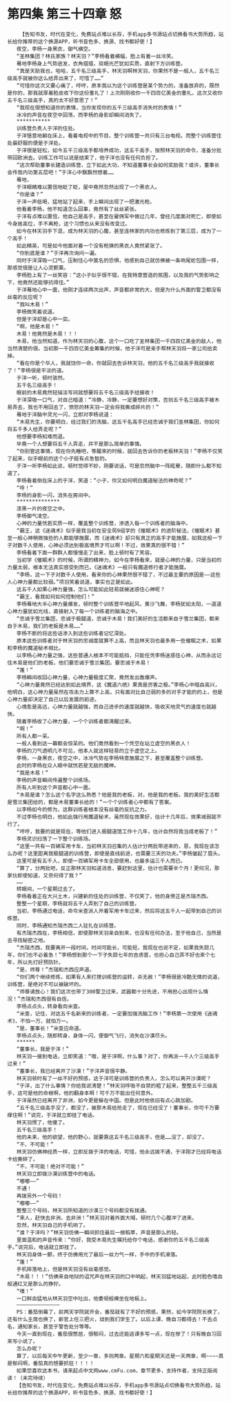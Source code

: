 # 第四集 第三十四章 怒
        【告知书友，时代在变化，免费站点难以长存，手机app多书源站点切换看书大势所趋，站长给你推荐的这个换源APP，听书音色多、换源、找书都好使！】
       夜空，李杨一身黑衣，御气横空。
       “圣林集团？林氏家族？林天羽？”李杨看着横幅，脸上有着一丝冷笑。
       蓦地李杨身上气势迸发，衣角猎猎，双眼光芒犹如实质，直射下方训练营。
       “真是天助我也，哈哈，五千名三级高手，林天羽啊林天羽，你果然不是一般人，五千名三级高手就被你这么给弄出来了，可惜了……”
       “可惜你这次又要心痛了，哼哼，原本我以为这个训练营是某个势力的，准备放弃的，既然是你的，那我就厚着脸皮收下你这份重礼了！上次刚刚收你一千四百亿美金的重礼，这次又收你五千名三级高手，真的太不好意思了！”
       “我现在很想知道你的表情，当你发现你的五千三级高手消失时的表情！”
       冰冷的声音在夜空中回荡，而李杨的身影却瞬间消失了。
       ***********
       训练营负责人于洋的住处。
       于洋惬意地躺在床上，看着电视中的节目，整个训练营一共只有三台电视。而整个训练营住处最舒服的便是于洋处。
       于洋很是轻松，如今五千三级高手都培养成功，这五千高手，按照林天羽的命令，准备分批带回欧洲去。训练工作可以说是结束了，他于洋也没有任何负担了。
       “这次帮助董事长建造训练营，立下如此大功，不知道董事长会如何奖励我？或许，董事长会传我内功第五层吧！”于洋心中飘飘然想着……
       蓦地，
       于洋眼睛难以置信地眨了眨，屋中竟然忽然出现了一个黑衣人。
       “你是谁？”
       于洋一声低喝，猛地站了起来，手上瞬间出现了一把激光枪。
       他看着李杨，他不知道怎么回事，竟然有了丝丝紧张。
       于洋有点难以置信，他自己是高手，甚至在雇佣军中做过几年，曾经几度面对死亡，即使如今身居高位，手不离枪，这个习惯也从来没有改变过。
       如今在林天羽手下混，成为林天羽的心腹，甚至连林家的内功也修炼到了第三层，成为了一个高手！
       如此精英，可是如今他面对着一个没有枪弹的黑衣人竟然紧张了。
       “你到底是谁？”于洋再次询问一遍。
       同时于洋深吸一口气，压制住心中莫名的恐惧，他感到自己就仿佛被一条响尾蛇包围一样，那感觉很是让人心灵颤栗。
       李杨脸上有了一丝笑容：“这小子似乎很不错，在我特意营造的氛围，以及我的气势影响之下，他竟然还能够抗得住。”
       于洋蓦地心中一震，他刚才连续两次出声，声音都非常的大，但是为什么外面的警卫都没有丝毫的反应呢？
       “我叫木易！”
       李杨微笑着说道。
       但是于洋却是心中一突。
       “啊，他是木易！”
       木易！他竟然是木易！！！
       木易，他当然知道，作为林天羽的心腹，这个一口吃了圣林集团一千四百亿美金的敌人，他当然清楚的很。当初那一千四百亿美金筹集的时候，他于洋可是亲手帮林天羽将一家公司给卖掉。
       “看在你是个华人，我就饶你一命，你就回去告诉林天羽，他的五千名三级高手我就接收了！”李杨很是平淡的道。
       于洋一听，顿时骇然。
       五千名三级高手！
       眼前的木易竟然轻描淡写间就想要将五千名三级高手给接收！
       于洋深吸一口气，对自己暗道：“冷静，冷静，一定要想好对策，否则五千名三级高手被木易弄去，我也不用回去了，愤怒的林天羽一定会将我撕成碎片的！”
       蓦地于洋脑中灵光一闪，立即对李杨说道：
       “木易先生，你要明白，经过我们的洗脑，这五千名高手已经忠诚于我们圣林集团，你如何将五千多人给弄走呢？”
       他想要李杨知难而退。
       毕竟一个人想要将五千人弄走，并不是那么简单的事情。
       “你别管这事情，现在你先睡吧，等醒来的时候，就回去告诉你的老板林天羽！”李杨不仅笑了起来，似乎眼前的这个小子挺有点急智的。
       于洋一听李杨如此说，顿时觉得不妙，刚要说话，可是忽然脑中一阵眩晕，随即什么都不知道了。
       李杨看着倒在床上的于洋，笑道：“小子，你又如何明白魔道秘法的神奇呢？”
       “呼！”
       李杨的身影一闪，消失在房间中。
       **************
       漆黑一片的夜空之中。
       李杨御气凌空。
       心神的力量恍若实质一样，覆盖整个训练营，渗透入每一个训练者的脑海中。
       “霸王，这《迷魂术》似乎是我当初在安全局9组学的《催眠术》的进阶秘法，《催眠术》甚至一般心神稍微强些的人都能够施展，而《迷魂术》却只有真正的高手才能施展，如我这般一下子对数千人使用，心神必须达到极高境界才可以啊！不过，效果真的很不错！”
       李杨看着下面一群群人都慢慢走了出来，脸上顿时有了笑容。
       当初学《催眠术》的时候，所谓的精神力，如今在李杨看来，就是心神的力量，只是当初的力量太弱，根本无法真实感受到而已。《迷魂术》一般只有魔道修行者才能施展。
       “李杨，这一下子对数千人使用，看来你的心神果然很不错了，不过最主要的原因是——这些人心神力量都比较弱。”项羽笑着说道，事实也正是如此。
       这五千人如果心神力量强，怎么可能如此轻易就被迷惑住心神呢？
       “霸王，看我如何如何控制他们！”
       李杨蓦地大半心神力量爆发，顿时整个训练营平地起风，黄沙飞舞，李杨犹如太阳，一道道心神力量犹如光线，直接射入了每一个训练者的脑海之中。
       “忠诚于雪兰集团，忠诚于极腿道，忠诚于木易！我们美好的生活都来自于雪兰集团，都来自于木易，我们的老板是木易……”
       李杨不断的将这些话渗入到这些训练者记忆深处。
       原本这些训练者对于林天羽的忠诚度就算不上高，而且林天羽也最多用一些催眠之术，如果和李杨的魔道秘术相比。
       以李杨心神力量之强，这些普通人根本不可能抵挡，只能任凭李杨迷惑住心神，从而永远记住木易是他们的老板，他们要忠诚于雪兰集团，要忠诚于木易！
       “蓬！”
       李杨瞬间收回心神力量，心神力量极度汇聚，竟然发出轰爆声。
       “心神力量竟然已经达到如此境界，这《魔道六绝》果真是厉害之极。”李杨心中暗自高兴，他明白，这心神力量虽然在攻击力上算不上高，只有面对比自己弱的多的对手才能的的上，但是心神力量却决定了自己以后发展的前途。
       心境愈是高远，心神力量就越强，而自己进步的速度就越快，吸收天地灵气的速度也就越快。
       随着李杨收了心神力量，一个个训练者都清醒过来。
       “啊！”
       所有人都一呆。
       一般人看到这一幕都会惊呆的。他们竟然看到一个凭空在站立虚空的黑衣人！
       李杨的刀气透明几不可见，他本人就这样轻易的立于虚空之上。
       李杨，一身黑衣，夜空之中，冰冷气势在李杨特意施展之下，甚至覆盖整个训练营。
       此时的李杨在众人眼中就恍若是无敌的魔神。
       “我是木易！”
       李杨的声音瞬间传遍整个训练场。
       所有人听到这个声音都心中一震。
       “木易是谁？怎么这个名字这么熟悉？他是我的老板，对，他是我的老板。我的美好生活都是雪兰集团给的，都是木易董事长给的！”一个个训练者心中都有了答案。
       以李杨如今的修为，这群训练者根本没有丝毫的反抗之力。
       不过李杨也明白，他如此强行用魔道秘术，虽然现在效果好，估计十几年后，效果减弱就不行了。
       “哼哼，我要的就是现在，等他们进入极腿道馆工作十几年，估计自然将我当成老板了！”
       李杨灵识扫荡了一下整个训练场。
       “这里一共有一百辆军用卡车，当初林天羽召集的人估计分两批带进来的，恩，我现在该怎么办呢？这里距离我极腿道的训练营，即使是直线前进，也需要三天的功夫。”李杨皱起了眉头。
       这里可是有五千人，即使一百辆军用卡车全部使用，也最多运三千人而已。
       “算了，分两批吧，反正那林天羽知道消息，要赶到这里，估计也需要半个月！更何况，那家伙即使知道，又奈何得了我？”
       ……
       转眼间，一个星期过去了。
       李杨看着正在大兴土木，兴建新的住处的训练营，不仅笑了。他的身旁正是杰瑞杰西。
       整整一个星期，李杨就将五千人弄到了自己的训练营。
       当初，李杨通过电话，命令米查派人开着军用卡车过来，然后将这五千人一起带到自己的训练营。
       同时，李杨通知杰瑞杰西二人驻扎在训练营。
       有杰瑞杰西在，李杨相信，即使那林天羽亲自到来，也没有任何办法，至于他自己，当然是去寻找秘密之地。
       “杰瑞杰西，我要离开一段时间，时间可能长，可能短，我现在也说不定，如果我失踪几年，你们也不必着急！”李杨想到那个一下子失踪七年的吉虏普，也担心自己弄不好也来个七年，所以先打好预防针。
       “是，师尊！”杰瑞和杰西应声道。
       “你们两个继续修炼，如果有人来打搅训练营的运转，杀无赦！”李杨很是冷酷无情的说道，训练营，是绝对不可以被破坏的。
       “师尊请放心！我们这次也带了300警卫过来，武器都十分先进，不用担心出现什么情况！”杰瑞和杰西很有自信。
       李杨点点头，转身看向米查。
       “米查，记住，对这五千名新来的训练者，一定要加强洗脑工作！”李杨第一次使用《迷魂术》，不怕一万，就怕万一。
       “是，董事长！”米查应命道。
       李杨点点头，随即转身，身体一闪，便御气飞行，消失在沙漠尽头。
       ******
       “董事长，我是于洋！”
       林天羽一接到电话，立即笑道：“哦，是于洋啊，什么事？对了，你再派一千人个三级高手过来！”
       “董事长，我已经离开了沙漠！”于洋声音很平静。
       林天羽顿时有了一丝不好的预感，这于洋可是训练营的负责人，怎么可以离开沙漠呢？
       “于洋，出了什么事情？你给我说清楚！”林天羽呼吸不自禁的粗了起来，整整五千三级高手，这可是他的命根啊，他的翻身本啊！可千万不能出任何意外。
       于洋虽然已经离开了非洲，如今更是躲在中国。但是此时他依旧有点心跳加剧。
       “五千名三级高手没了，都没了，被那木易给抢走了，现在已经没了！董事长，你可千万要撑住啊！”说完，于洋就立即挂了电话。
       林天羽愣了，他傻了。
       五千名三级高手！
       他的未来，他的欲望，他的野心，就要靠这五千名三级高手，但是……没了，却没了。
       “不，不可能！”
       林天羽仿佛神经质一样，立即反拨于洋的电话，可惜，他永远拨不通，于洋刚才已经将电话卡给撕碎了。
       “不，不可能！绝对不可能！”
       林天羽立即拨沙漠训练营中的电话。
       “嘟嘟——”
       不通！
       再拨另外一个号码！
       “嘟嘟——”
       整整三个号码，林天羽所知道的沙漠三个号码都没有拨通。
       “来人，赶快去非洲，去非洲！”林天羽对着外面大喊，顿时几个心腹冲了进来。
       忽然，林天羽自己的手机响了。
       “谁？于洋吗？”林天羽仿佛一瞬间抓住最后一根稻草，声音是那么的轻。
       里面温和的声音传来：“你好，我受木易先生嘱托给你个电话，感谢你的五千名三级高手。”说完后，电话就立即挂了。
       林天羽身体一颤，终于仿佛用光了最后一丝力气一样，手中的手机滑落。
       “蓬！”
       手机摔落地上，但是林天羽没有丝毫感觉。
       “木易！！！”仿佛来自地狱的诅咒声在林天羽的口中响起，林天羽猛地站起，此时脸色嗜血般通红又是那么的狰狞。
       “噗！”
       一口鲜血猛地从林天羽空中吐出，他委顿般瘫坐在地板上。
       ——————————————
       PS：番茄倒霉了，前两天学院就开会，番茄就有了不好的预感，果然，如今学院院长换了，还有什么主席也换了，新官上任三把火，烧到我们学生了。以后上课、晚自习都得去！不去点名，通知家长，甚至于警告处分等等。
       今天一直到现在，番茄很憋屈，很郁闷，过去还能逃课多写一点，现在惨了！只有晚自习回来写小说了。
       怎么办呢？
       算了，以后每天中午更新，至少一章，多则两章。星期六和星期天还是一天两章，啊~~~~真是郁闷啊，番茄真的想要抓狂！！！！
       如果您喜欢这本书，请来起点中文网www.cmFu.com，章节更多，支持作者，支持正版阅读！（未完待续）
       【告知书友，时代在变化，免费站点难以长存，手机app多书源站点切换看书大势所趋，站长给你推荐的这个换源APP，听书音色多、换源、找书都好使！】